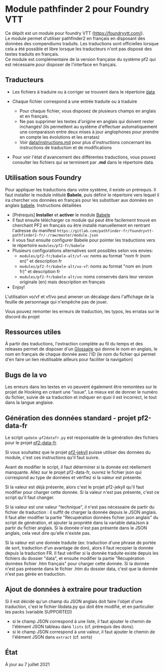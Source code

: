 # Module pathfinder 2 pour Foundry VTT

Ce dépôt est un module pour foundry VTT (https://foundryvtt.com/).  
Le module permet d'utiliser pathfinder2 en français en disposant des données des compendiums traduits. Les traductions sont officielles lorsque cela a été possible et libre lorsque les traducteurs n'ont pas disposé des textes traduits en français.  
Ce module est complémentaire de la version française du système pf2 qui est nécessaire pour disposer de l'interface en français.  

## Traducteurs

* Les fichiers à traduire ou à corriger se trouvent dans le répertoire [data](data/)

* Chaque fichier correspond à une entrée traduite ou à traduire
  * Pour chaque fichier, vous disposez de plusieurs champs en anglais et en français.
  * Ne pas supprimer les textes d'origine en anglais qui doivent rester inchangés! (ils permettent au système d'effectuer automatiquement une comparaison entre deux mises à jour anglophones pour prendre en compte les évolutions et les erratas)
  * Voir [data/instructions.md](data/instructions.md) pour plus d'instructions concernant les instructions de traduction et de modifications

* Pour voir l'état d'avancement des différentes traductions, vous pouvez consulter les fichiers qui se terminent par **.md** dans le répertoire data.

## Utilisation sous Foundry

Pour appliquer les traductions dans votre système, il existe un prérequis.
Il faut installer le module intitulé **Babele**, puis définir le répertoire vers lequel il ira chercher vos données en français pour les substituer aux données en anglais [babele](babele/). Instructions détaillées
* [Prérequis] **Installer** et **activer** le module [Babele](https://gitlab.com/riccisi/foundryvtt-babele)
* Il faut ensuite télécharger ce module qui peut être facilement trouvé en cherchant PF2 en français ou être installé manuellement en rentrant l'adresse du manifest `https://gitlab.com/pathfinder-fr/foundryvtt-pathfinder2-fr/-/raw/master/module.json`
* Il vous faut ensuite configurer Babele pour pointer les traductions vers le répertoire `modules/pf2-fr/babele`
* Plusieurs configurations alternatives sont possibles selon vos envies:
  * `modules/pf2-fr/babele-alt/vf-vo`: noms au format "nom fr (nom en)" et description fr
  * `modules/pf2-fr/babele-alt/vo-vf`: noms au format "nom en (nom fr)" et description fr
  * `modules/pf2-fr/babele-alt/vo`: noms conservés dans leur version originale (en) mais description en français
* Enjoy!

L'utilisation vo/vf et vf/vo peut amener un décalage dans l'affichage de la feuille de personnage qui n'empêche pas de jouer.

Vous pouvez remonter les erreurs de traduction, les typos, les erratas sur le discord du projet

## Ressources utiles

À partir des traductions, l'extraction complète au fil du temps et des releases permet de disposer d'un [Glossaire](data/dictionnaire.md) qui donne le nom en anglais, le nom en français de chaque donnée avec l'ID (le nom du fichier qui permet d'en faire un lien réutilisable ailleurs pour faciliter la navigation)

## Bugs de la vo
Les erreurs dans les textes en vo peuvent également être remontées sur le projet de Hooking en créant une "issue". Le mieux est de donner le numéro du fichier, suivie de sa traduction et indiquer en quoi il est incorrect, le tout dans la langue anglaise.

## Génération des données standard - projet pf2-data-fr

Le script `update-pf2datafr.py` est responsable de la génération des fichiers pour le projet [pf2-data-fr](https://gitlab.com/pathfinder-fr/pf2-data-fr).

Si vous souhaitez que le projet [pf2-jekyll](https://gitlab.com/pathfinder-fr/pf2-jekyll/) puisse utiliser des données du module, c'est ces instructions qu'il faut suivre.

Avant de modifier le script, il faut déterminer si la donnée est réellement manquante.
Allez sur le projet pf2-data-fr, ouvrez le fichier json qui correspond au type de données et vérifiez si la valeur est présente.

Si la valeur est déjà présente, alors c'est le projet pf2-jekyll qu'il faut modifier pour charger cette donnée.
Si la valeur n'est pas présente, c'est ce script qu'il faut changer.

Si la valeur est une valeur "technique", il n'est pas nécessaire de partir du fichier de traduction : il suffit de charger la donnée depuis le JSON anglais.
Il faut aller modifier la partie "Récupération données fichier json anglais" du script de génération, et ajouter la propriété dans la variable dataJson à partir du fichier anglais.
Si la donnée n'est pas présente dans le JSON anglais, cela veut dire qu'elle n'existe pas.

Si la valeur est une donnée traduite (ex: traduction d'une phrase de portée de sort, traduction d'un avantage de don), alors il faut recopier la donnée depuis la traduction FR.
Il faut vérifier si la donnée traduite existe depuis les fichiers du dossier "data", et ensuite modifier la partie "Récupération données fichier .htm français" pour charger cette donnée.
Si la donnée n'est pas présente dans le fichier .htm du dossier data, c'est que la donnée n'est pas gérée en traduction.

## Ajout de données à extraire pour traduction

Si il est décidé qu'un champ du JSON anglais doit faire l'objet d'une traduction, c'est le fichier libdata.py qui doit être modifié, et en particulier les packs (variable SUPPORTED)

- si le champ JSON correspond à une liste, il faut ajouter le chemin de l'élément JSON tableau dans ̀`lists` (cf. prérequis des dons).
- si le champ JSON correspond à une valeur, il faut ajouter le chemin de l'élément JSON dans `extract` (cf. sorts)

## État

À jour au 7 juillet 2021

